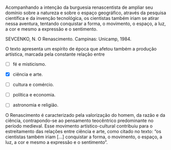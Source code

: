 

Acompanhando a intenção da burguesia renascentista de ampliar seu domínio sobre a natureza e sobre o espaço geográfico, através da pesquisa científica e da invenção tecnológica, os cientistas também iriam se atirar nessa aventura, tentando conquistar a forma, o movimento, o espaço, a luz, a cor e mesmo a expressão e o sentimento.

SEVCENKO, N. O Renascimento. Campinas: Unicamp, 1984.

O texto apresenta um espírito de época que afetou também a produção artística, marcada pela constante relação entre



- [ ] fé e misticismo.
- [x] ciência e arte.
- [ ] cultura e comércio.
- [ ] política e economia.
- [ ] astronomia e religião.


O Renascimento é caracterizado pela valorização do homem, da razão e da ciência, contrapondo-se ao pensamento teocêntrico predominante no período medieval. Esse movimento artístico-cultural contribuiu para o estreitamento das relações entre ciência e arte, como citado no texto: “os cientistas também iriam \[...] conquistar a forma, o movimento, o espaço, a luz, a cor e mesmo a expressão e o sentimento”.
